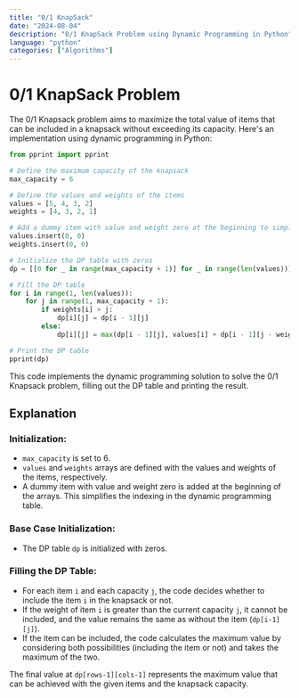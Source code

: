 ```yaml
---
title: "0/1 KnapSack"
date: "2024-08-04"
description: "0/1 KnapSack Problem using Dynamic Programming in Python"
language: "python"
categories: ["Algorithms"]
---
```


# 0/1 KnapSack Problem

The 0/1 Knapsack problem aims to maximize the total value of items that can be included in a knapsack without exceeding its capacity. Here's an implementation using dynamic programming in Python:

```python
from pprint import pprint

# Define the maximum capacity of the knapsack
max_capacity = 6

# Define the values and weights of the items
values = [5, 4, 3, 2]
weights = [4, 3, 2, 1]

# Add a dummy item with value and weight zero at the beginning to simplify indexing
values.insert(0, 0)
weights.insert(0, 0)

# Initialize the DP table with zeros
dp = [[0 for _ in range(max_capacity + 1)] for _ in range(len(values))]

# Fill the DP table
for i in range(1, len(values)):
    for j in range(1, max_capacity + 1):
        if weights[i] > j:
            dp[i][j] = dp[i - 1][j]
        else:
            dp[i][j] = max(dp[i - 1][j], values[i] + dp[i - 1][j - weights[i]])

# Print the DP table
pprint(dp)
```

This code implements the dynamic programming solution to solve the 0/1 Knapsack problem, filling out the DP table and printing the result.

## Explanation

### Initialization:

- `max_capacity` is set to 6.
- `values` and `weights` arrays are defined with the values and weights of the items, respectively.
- A dummy item with value and weight zero is added at the beginning of the arrays. This simplifies the indexing in the dynamic programming table.

### Base Case Initialization:

- The DP table `dp` is initialized with zeros.

### Filling the DP Table:

- For each item `i` and each capacity `j`, the code decides whether to include the item `i` in the knapsack or not.
- If the weight of item `i` is greater than the current capacity `j`, it cannot be included, and the value remains the same as without the item (`dp[i-1][j]`).
- If the item can be included, the code calculates the maximum value by considering both possibilities (including the item or not) and takes the maximum of the two.

The final value at `dp[rows-1][cols-1]` represents the maximum value that can be achieved with the given items and the knapsack capacity.
